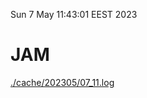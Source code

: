 Sun  7 May 11:43:01 EEST 2023
# JAM
<a href='./cache/202305/07_11.log'>./cache/202305/07_11.log</a>
